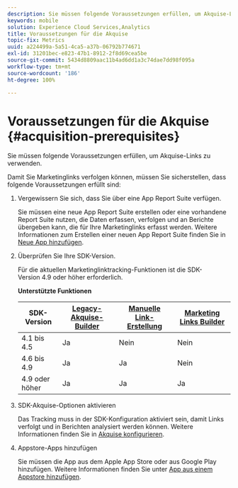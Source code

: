 ```yaml
---
description: Sie müssen folgende Voraussetzungen erfüllen, um Akquise-Links verwenden zu können.
keywords: mobile
solution: Experience Cloud Services,Analytics
title: Voraussetzungen für die Akquise
topic-fix: Metrics
uuid: a224499a-5a51-4ca5-a37b-06792b774671
exl-id: 31201bec-e823-47b1-8912-2f8d69cea5be
source-git-commit: 5434d8809aac11b4ad6dd1a3c74dae7dd98f095a
workflow-type: tm+mt
source-wordcount: '186'
ht-degree: 100%

---
```


# Voraussetzungen für die Akquise {#acquisition-prerequisites}

Sie müssen folgende Voraussetzungen erfüllen, um Akquise-Links zu verwenden.

Damit Sie Marketinglinks verfolgen können, müssen Sie sicherstellen, dass folgende Voraussetzungen erfüllt sind:

1. Vergewissern Sie sich, dass Sie über eine App Report Suite verfügen.

   Sie müssen eine neue App Report Suite erstellen oder eine vorhandene Report Suite nutzen, die Daten erfassen, verfolgen und an Berichte übergeben kann, die für Ihre Marketinglinks erfasst werden. Weitere Informationen zum Erstellen einer neuen App Report Suite finden Sie in [Neue App hinzufügen](/help/using/manage-apps/t-new-app.md).

1. Überprüfen Sie Ihre SDK-Version.

   Für die aktuellen Marketinglinktracking-Funktionen ist die SDK-Version 4.9 oder höher erforderlich.

   **Unterstützte Funktionen**

   | SDK-Version | [Legacy-Akquise-Builder](/help/using/acquisition-main/c-marketing-links-builder/t-create-edit-adobe-links/c-use-legacy-acquisition-links/c-use-legacy-acquisition-links.md) | [Manuelle Link-Erstellung](/help/using/acquisition-main/c-marketing-links-builder/acquisition-link-manual.md) | [Marketing Links Builder](/help/using/acquisition-main/c-marketing-links-builder/c-marketing-links-builder.md) |
   |--- |--- |--- |--- |
   | 4.1 bis 4.5 | Ja | Nein | Nein |
   | 4.6 bis 4.9 | Ja | Ja | Nein |
   | 4.9 oder höher | Ja | Ja | Ja |

1. SDK-Akquise-Optionen aktivieren

   Das Tracking muss in der SDK-Konfiguration aktiviert sein, damit Links verfolgt und in Berichten analysiert werden können. Weitere Informationen finden Sie in [Akquise konfigurieren](/help/using/acquisition-main/t-enable-acquisition.md).

1. Appstore-Apps hinzufügen

   Sie müssen die App aus dem Apple App Store oder aus Google Play hinzufügen. Weitere Informationen finden Sie unter [App aus einem Appstore hinzufügen](/help/using/manage-apps/c-app-store/t-app-store-app.md).
